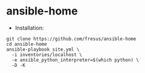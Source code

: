 # ansible-home

- Installation:

```
git clone https://github.com/fresus/ansible-home 
cd ansible-home
ansible-playbook site.yml \
  -i inventories/localhost \
  -e ansible_python_interpreter=$(which python) \
  -D -K
```
